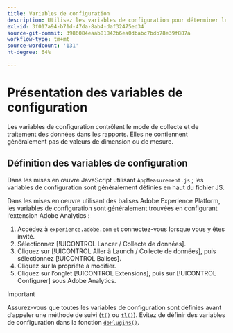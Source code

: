 ```yaml
---
title: Variables de configuration
description: Utilisez les variables de configuration pour déterminer le mode de collecte des données.
exl-id: 3f017a94-b71d-47da-8ab4-daf32475ed34
source-git-commit: 3986084eaab81842b6ea0dbabc7bdb78e39f887a
workflow-type: tm+mt
source-wordcount: '131'
ht-degree: 64%

---
```


# Présentation des variables de configuration

Les variables de configuration contrôlent le mode de collecte et de traitement des données dans les rapports. Elles ne contiennent généralement pas de valeurs de dimension ou de mesure.

## Définition des variables de configuration

Dans les mises en œuvre JavaScript utilisant `AppMeasurement.js` ; les variables de configuration sont généralement définies en haut du fichier JS.

Dans les mises en oeuvre utilisant des balises Adobe Experience Platform, les variables de configuration sont généralement trouvées en configurant l’extension Adobe Analytics :

1. Accédez à `experience.adobe.com` et connectez-vous lorsque vous y êtes invité.
1. Sélectionnez [!UICONTROL Lancer / Collecte de données].
1. Cliquez sur [!UICONTROL Aller à Launch / Collecte de données], puis sélectionnez [!UICONTROL Balises].
1. Cliquez sur la propriété à modifier.
1. Cliquez sur l’onglet [!UICONTROL Extensions], puis sur [!UICONTROL Configurer] sous Adobe Analytics.

>[!IMPORTANT]
>
>Assurez-vous que toutes les variables de configuration sont définies avant d’appeler une méthode de suivi ([`t()`](../functions/t-method.md) ou [`tl()`](../functions/tl-method.md)). Évitez de définir des variables de configuration dans la fonction [`doPlugins()`](../functions/doplugins.md).
